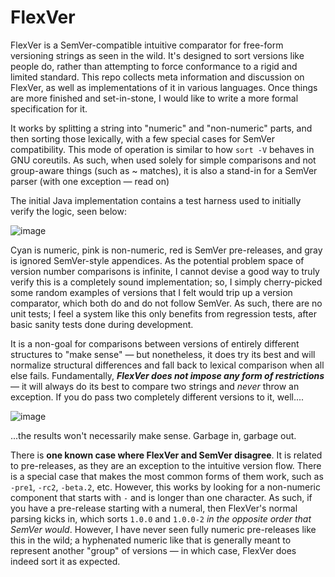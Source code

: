 # FlexVer
FlexVer is a SemVer-compatible intuitive comparator for free-form versioning strings as seen in the wild. It's designed to sort versions like people do, rather than attempting to force conformance to a rigid and limited standard. This repo collects meta information and discussion on FlexVer, as well as implementations of it in various languages. Once things are more finished and set-in-stone, I would like to write a more formal specification for it.

It works by splitting a string into "numeric" and "non-numeric" parts, and then sorting those lexically, with a few special cases for SemVer compatibility. This mode of operation is similar to how `sort -V` behaves in GNU coreutils. As such, when used solely for simple comparisons and not group-aware things (such as ~ matches), it is also a stand-in for a SemVer parser (with one exception — read on)

The initial Java implementation contains a test harness used to initially verify the logic, seen below:

![image](https://user-images.githubusercontent.com/6185037/200154644-b94b61bf-e430-4dbd-bd2e-caddab86c9f2.png)

Cyan is numeric, pink is non-numeric, red is SemVer pre-releases, and gray is ignored SemVer-style appendices. As the potential problem space of version number comparisons is infinite, I cannot devise a good way to truly verify this is a completely sound implementation; so, I simply cherry-picked some random examples of versions that I felt would trip up a version comparator, which both do and do not follow SemVer. As such, there are no unit tests; I feel a system like this only benefits from regression tests, after basic sanity tests done during development.

It is a non-goal for comparisons between versions of entirely different structures to "make sense" — but nonetheless, it does try its best and will normalize structural differences and fall back to lexical comparison when all else fails. Fundamentally, ***FlexVer does not impose any form of restrictions*** — it will always do its best to compare two strings and *never* throw an exception. If you do pass two completely different versions to it, well....

![image](https://user-images.githubusercontent.com/6185037/200155199-a80a03cf-9820-4075-9763-efff800e2507.png)

...the results won't necessarily make sense. Garbage in, garbage out.

There is **one known case where FlexVer and SemVer disagree**. It is related to pre-releases, as they are an exception to the intuitive version flow. There is a special case that makes the most common forms of them work, such as `-pre1`, `-rc2`, `-beta.2`, etc. However, this works by looking for a non-numeric component that starts with `-` and is longer than one character. As such, if you have a pre-release starting with a numeral, then FlexVer's normal parsing kicks in, which sorts `1.0.0` and `1.0.0-2` *in the opposite order that SemVer would*. However, I have never seen fully numeric pre-releases like this in the wild; a hyphenated numeric like that is generally meant to represent another "group" of versions — in which case, FlexVer does indeed sort it as expected.
